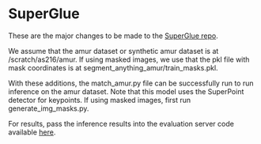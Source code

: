 # SuperGlue

These are the major changes to be made to the [SuperGlue repo](https://github.com/magicleap/SuperGluePretrainedNetwork/tree/master#reproducing-outdoor-evaluation-final-table). 

We assume that the amur dataset or synthetic amur dataset is at /scratch/as216/amur. If using masked images, we use that the pkl file with mask coordinates is at segment_anything_amur/train_masks.pkl.

With these additions, the match_amur.py file can be successfully run to run inference on the amur dataset. Note that this model uses the SuperPoint detector for keypoints.
If using masked images, first run generate_img_masks.py.

For results, pass the inference results into the evaluation server code available [here](https://github.com/cvwc2019/ATRWEvalScript).
